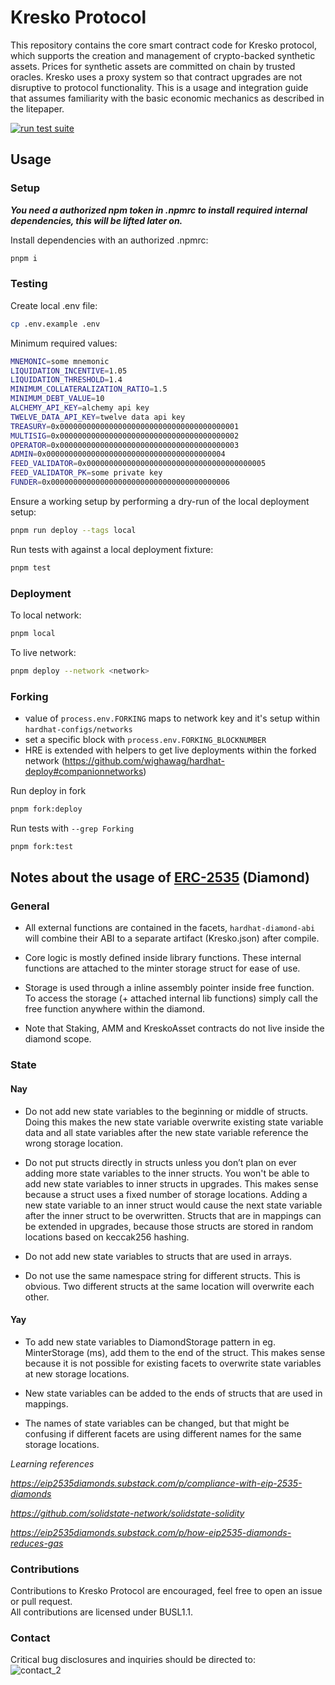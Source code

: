 # Kresko Protocol

This repository contains the core smart contract code for Kresko protocol, which supports the creation and management of crypto-backed synthetic assets. Prices for synthetic assets are committed on chain by trusted oracles. Kresko uses a proxy system so that contract upgrades are not disruptive to protocol functionality. This is a usage and integration guide that assumes familiarity with the basic economic mechanics as described in the litepaper.

[![run test suite](https://github.com/kreskohq/kresko-protocol/actions/workflows/run-test-suite.yml/badge.svg)](https://github.com/kreskohq/kresko-protocol/actions/workflows/run-test-suite.yml)

## Usage

### Setup

<b>_You need a authorized npm token in .npmrc to install required internal dependencies, this will be lifted later on._</b> <br/>

Install dependencies with an authorized .npmrc:

```sh
pnpm i
```

### Testing

Create local .env file:

```sh
cp .env.example .env
```

Minimum required values:

```sh
MNEMONIC=some mnemonic
LIQUIDATION_INCENTIVE=1.05
LIQUIDATION_THRESHOLD=1.4
MINIMUM_COLLATERALIZATION_RATIO=1.5
MINIMUM_DEBT_VALUE=10
ALCHEMY_API_KEY=alchemy api key
TWELVE_DATA_API_KEY=twelve data api key
TREASURY=0x0000000000000000000000000000000000000001
MULTISIG=0x0000000000000000000000000000000000000002
OPERATOR=0x0000000000000000000000000000000000000003
ADMIN=0x0000000000000000000000000000000000000004
FEED_VALIDATOR=0x0000000000000000000000000000000000000005
FEED_VALIDATOR_PK=some private key
FUNDER=0x0000000000000000000000000000000000000006

```

Ensure a working setup by performing a dry-run of the local deployment setup:

```sh
pnpm run deploy --tags local
```

Run tests with against a local deployment fixture:

```sh
pnpm test
```

### Deployment

To local network:

```sh
pnpm local
```

To live network:

```sh
pnpm deploy --network <network>
```

### Forking

-   value of `process.env.FORKING` maps to network key and it's setup within `hardhat-configs/networks`
-   set a specific block with `process.env.FORKING_BLOCKNUMBER`
-   HRE is extended with helpers to get live deployments within the forked network (https://github.com/wighawag/hardhat-deploy#companionnetworks)

Run deploy in fork

```sh
pnpm fork:deploy
```

Run tests with `--grep Forking`

```sh
pnpm fork:test
```

## Notes about the usage of [ERC-2535](https://eips.ethereum.org/EIPS/eip-2535) (Diamond)

### General

-   All external functions are contained in the facets, `hardhat-diamond-abi` will combine their ABI to a separate artifact (Kresko.json) after compile.

-   Core logic is mostly defined inside library functions. These internal functions are attached to the minter storage struct for ease of use.

-   Storage is used through a inline assembly pointer inside free function. To access the storage (+ attached internal lib functions) simply call the free function anywhere within the diamond.

-   Note that Staking, AMM and KreskoAsset contracts do not live inside the diamond scope.

### State

#### Nay

-   Do not add new state variables to the beginning or middle of structs. Doing this makes the new state variable overwrite existing state variable data and all state variables after the new state variable reference the wrong storage location.

-   Do not put structs directly in structs unless you don’t plan on ever adding more state variables to the inner structs. You won't be able to add new state variables to inner structs in upgrades. This makes sense because a struct uses a fixed number of storage locations. Adding a new state variable to an inner struct would cause the next state variable after the inner struct to be overwritten. Structs that are in mappings can be extended in upgrades, because those structs are stored in random locations based on keccak256 hashing.

-   Do not add new state variables to structs that are used in arrays.

-   Do not use the same namespace string for different structs. This is obvious. Two different structs at the same location will overwrite each other.

#### Yay

-   To add new state variables to DiamondStorage pattern in eg. MinterStorage (ms), add them to the end of the struct. This makes sense because it is not possible for existing facets to overwrite state variables at new storage locations.

-   New state variables can be added to the ends of structs that are used in mappings.

-   The names of state variables can be changed, but that might be confusing if different facets are using different names for the same storage locations.

_Learning references_

_https://eip2535diamonds.substack.com/p/compliance-with-eip-2535-diamonds_

_https://github.com/solidstate-network/solidstate-solidity_

_https://eip2535diamonds.substack.com/p/how-eip2535-diamonds-reduces-gas_

### Contributions

Contributions to Kresko Protocol are encouraged, feel free to open an issue or pull request. <br/> All contributions are licensed under BUSL1.1.

### Contact

Critical bug disclosures and inquiries should be directed to: <br> ![contact_2](https://user-images.githubusercontent.com/15370712/167093578-d6c0acd8-f32c-4ca3-b22e-76c2eef7f0e3.png)
